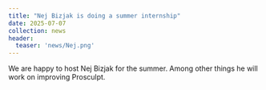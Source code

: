 ```yaml
---
title: "Nej Bizjak is doing a summer internship"
date: 2025-07-07
collection: news
header:
  teaser: 'news/Nej.png'
---
```


We are happy to host Nej Bizjak for the summer. Among other things he will work on improving Prosculpt.